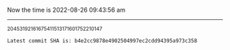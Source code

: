 Now the time is 2022-08-26 09:43:56 am

---

<small>20453192161675411513171601752210147</small>

```txt
Latest commit SHA is: b4e2cc9878e4902504997ec2cdd94395a973c358
```
